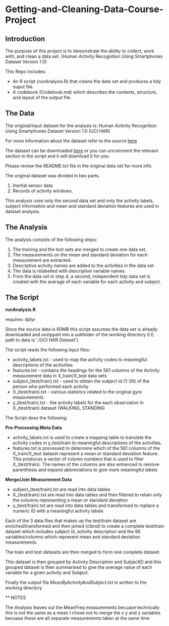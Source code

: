 # Getting-and-Cleaning-Data-Course-Project

## Introduction

The purpose of this project is to demonstrate the ability to collect, work with, and clean a data set. (Human Activity Recognition Using Smartphones Dataset Version 1.0)

This Repo includes:

* An R script (runAnalysis.R) that cleans the data set and produces a tidy ouput file.
* A codebook (Codebook.md) which describes the contents, structure, and layout of the output file.

## The Data  

The original/input dataset for the analysis is: Human Activity Recognition Using Smartphones Dataset Version 1.0 (UCI HAR) 

For more information about the dataset refer to the source 
<a href='http://archive.ics.uci.edu/ml/datasets/Human+Activity+Recognition+Using+Smartphones'>here</a>

The dataset can be downloaded <a href='https://d396qusza40orc.cloudfront.net/getdata%2Fprojectfiles%2FUCI%20HAR%20Dataset.zip'>here</a> or you can uncomment the relevant section in the script and it will download it for you. 

Please review the  README.txt file in the original data set for more info.

The original dataset was divided in two parts.

1. Inertial sensor data 
2. Records of activity windows. 

This analysis uses only the second data set and only the activity labels, subject information and mean and standard deviation features are used in dataset analysis. 

## The Analysis 

The analysis consists of the following steps:
1. The training and the test sets are merged  to create one data set.
1. The measurements on the mean and standard deviation for each measurement are extracted.
1. Descriptive activity names are added to the activities in the data set
1. The data is relabelled with  descriptive variable names.
1. From the data set in step 4, a second, independent tidy data set is created with the average of each variable for each activity and subject.


## The Script 
**runAnalysis.R**
 
requires: dplyr
 
Since the source data is 60MB this script assumes the data set is already downloaded and unzipped into a subfolder of the working directory (I.E. path to data is './UCI HAR Dataset').

The script reads the following input files:

* activity_labels.txt  -  used to map the activity codes to meaningful descriptions of the acitivities 
* features.txt -  contains the headings for the 561 columns of the Activity measurement data in X_train/X_test data sets
* subject_(test/train).txt - used to obtain the subject id (1-30) of the person who performed each activity 
* X_(test/train).txt - various statistics related to the original gyro measurements 
* y_(test/train).txt - the activity labels for the each observation in X_(test/train) dataset (WALKING, STANDING 

The Script does the following:

**Pre-Processing Meta Data**

* activity_labels.txt is used to create a mapping table to translate the activity codes in y_test/train to meaningful descriptions of the activities. 
* features.txt is processed to determine which of the 561 columns of the X_train/X_test dataset represent a mean or standard deviation feature. This produces a vector of column numbers that is used to filter X_(test/train). The names of the columns are also enhanced to remove parenthesis and expand abbreviations to give more meaningful labels

**Merge/Join Measurement Data**

* subject_(test/train).txt are read into data tables 
* X_(test/train).txt are read into data tables and then filtered to retain only the columns representing a mean or standard deviation
* y_(test/train).txt are read into data tables and transformed to replace a numeric ID with a meaningful activity labels  

Each of the 3 data files that makes up the test/train dataset are enriched/transformed and then joined (cbind) to create a complete test/train dataset which includes subject id, activity description and the 66 variables/columns which represent mean and standard deviation measurements.

The train and test datasets are then merged to form one complete dataset.

This dataset is then grouped by Activity Description and SubjectID and this grouped dataset is then summarised to give the average value of each variable for a given activity and  Subject.

Finally the output file <i>MeanByActivityAndSubject.txt</i> is written to the working directory 

** NOTES

The Analysis leaves out the MeanFreq measurements becuase technically this is not the same as a mean 
I chose not to merge the x y and z variables becuase these are all separate measurements taken at the same time

